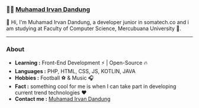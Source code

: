 ###  :man_technologist:  [Muhamad Irvan Dandung]()

👋 Hi, I'm Muhamad Irvan Dandung, a developer junior in somatech.co and i am studying at Faculty of Computer Science, Mercubuana University 🚀. 
<!-- **irvandandung/irvandandung** is a ✨ _special_ ✨ repository because its `README.md` (this file) appears on your GitHub profile.-->
---------------------------------------------------------------------------------------------------------------------------------------------------------------------------------
### About

-  **Learning :** Front-End Development :zap: | Open-Source :fire:    
-  **Languages :** PHP, HTML, CSS, JS, KOTLIN, JAVA 
-  **Hobbies :** Football :soccer: & Music :headphones:
-  **Fact :** something cool for me is when I can take part in developing current trend technologies :heart:
-  **Contact me :** [Muhamad Irvan Dandung](mailto:irvandandung1@gmail.com)
